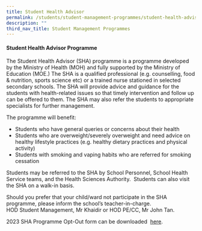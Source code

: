 ```yaml
---
title: Student Health Advisor
permalink: /students/student-management-programmes/student-health-advisor/
description: ""
third_nav_title: Student Management Programmes
---
```

<h4>Student Health Advisor Programme</h4>
<p>The Student Health Advisor (SHA) programme is a programme developed by the Ministry of Health (MOH) and fully supported by the Ministry of Education (MOE.) The SHA is a qualified professional (e.g. counselling, food &amp; nutrition, sports science etc) or a trained nurse stationed in selected secondary schools. The SHA will provide advice and guidance for the students with health-related issues so that timely intervention and follow up can be offered to them. The SHA may also refer the students to appropriate specialists for further management.</p>
<p>The programme will benefit:</p>
<ul>
<li>Students who have general queries or concerns about their health</li>
<li>Students who are overweight/severely overweight and need advice on healthy lifestyle practices (e.g. healthy dietary practices and physical activity)</li>
<li>Students with smoking and vaping habits who are referred for smoking cessation</li>
</ul>
<p>Students may be referred to the SHA by School Personnel, School Health Service teams, and the Health Sciences Authority.&nbsp; Students can also visit the SHA on a walk-in basis.</p>
<p>Should you prefer that your child/ward not participate in the SHA programme, please inform the school’s teacher-in-charge.<br>HOD Student Management, Mr Khaidir or HOD PE/CC, Mr John Tan.</p>
<p>2023 SHA Programme Opt-Out form can be downloaded &nbsp;<a href="/files/2023%20sha%20progm%20opt-out%20form%20v3.pdf" target="">here</a>.</p>